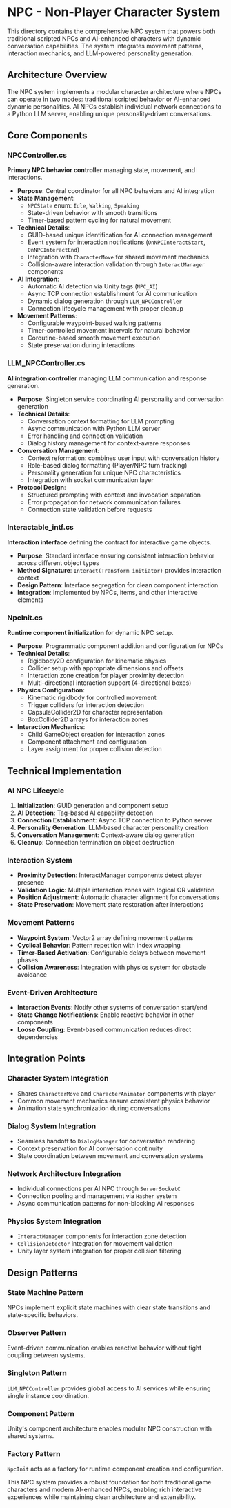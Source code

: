 # NPC - Non-Player Character System

This directory contains the comprehensive NPC system that powers both traditional scripted NPCs and AI-enhanced characters with dynamic conversation capabilities. The system integrates movement patterns, interaction mechanics, and LLM-powered personality generation.

## Architecture Overview

The NPC system implements a modular character architecture where NPCs can operate in two modes: traditional scripted behavior or AI-enhanced dynamic personalities. AI NPCs establish individual network connections to a Python LLM server, enabling unique personality-driven conversations.

## Core Components

### NPCController.cs
**Primary NPC behavior controller** managing state, movement, and interactions.
- **Purpose**: Central coordinator for all NPC behaviors and AI integration
- **State Management**:
  - `NPCState` enum: `Idle`, `Walking`, `Speaking`
  - State-driven behavior with smooth transitions
  - Timer-based pattern cycling for natural movement
- **Technical Details**:
  - GUID-based unique identification for AI connection management
  - Event system for interaction notifications (`OnNPCInteractStart`, `OnNPCInteractEnd`)
  - Integration with `CharacterMove` for shared movement mechanics
  - Collision-aware interaction validation through `InteractManager` components
- **AI Integration**:
  - Automatic AI detection via Unity tags (`NPC_AI`)
  - Async TCP connection establishment for AI communication
  - Dynamic dialog generation through `LLM_NPCController`
  - Connection lifecycle management with proper cleanup
- **Movement Patterns**:
  - Configurable waypoint-based walking patterns
  - Timer-controlled movement intervals for natural behavior
  - Coroutine-based smooth movement execution
  - State preservation during interactions

### LLM_NPCController.cs
**AI integration controller** managing LLM communication and response generation.
- **Purpose**: Singleton service coordinating AI personality and conversation generation
- **Technical Details**:
  - Conversation context formatting for LLM prompting
  - Async communication with Python LLM server
  - Error handling and connection validation
  - Dialog history management for context-aware responses
- **Conversation Management**:
  - Context reformation: combines user input with conversation history
  - Role-based dialog formatting (Player/NPC turn tracking)
  - Personality generation for unique NPC characteristics
  - Integration with socket communication layer
- **Protocol Design**:
  - Structured prompting with context and invocation separation
  - Error propagation for network communication failures
  - Connection state validation before requests

### Interactable_intf.cs
**Interaction interface** defining the contract for interactive game objects.
- **Purpose**: Standard interface ensuring consistent interaction behavior across different object types
- **Method Signature**: `Interact(Transform initiator)` provides interaction context
- **Design Pattern**: Interface segregation for clean component interaction
- **Integration**: Implemented by NPCs, items, and other interactive elements

### NpcInit.cs
**Runtime component initialization** for dynamic NPC setup.
- **Purpose**: Programmatic component addition and configuration for NPCs
- **Technical Details**:
  - Rigidbody2D configuration for kinematic physics
  - Collider setup with appropriate dimensions and offsets
  - Interaction zone creation for player proximity detection
  - Multi-directional interaction support (4-directional boxes)
- **Physics Configuration**:
  - Kinematic rigidbody for controlled movement
  - Trigger colliders for interaction detection
  - CapsuleCollider2D for character representation
  - BoxCollider2D arrays for interaction zones
- **Interaction Mechanics**:
  - Child GameObject creation for interaction zones
  - Component attachment and configuration
  - Layer assignment for proper collision detection

## Technical Implementation

### AI NPC Lifecycle
1. **Initialization**: GUID generation and component setup
2. **AI Detection**: Tag-based AI capability detection
3. **Connection Establishment**: Async TCP connection to Python server
4. **Personality Generation**: LLM-based character personality creation
5. **Conversation Management**: Context-aware dialog generation
6. **Cleanup**: Connection termination on object destruction

### Interaction System
- **Proximity Detection**: InteractManager components detect player presence
- **Validation Logic**: Multiple interaction zones with logical OR validation
- **Position Adjustment**: Automatic character alignment for conversations
- **State Preservation**: Movement state restoration after interactions

### Movement Patterns
- **Waypoint System**: Vector2 array defining movement patterns
- **Cyclical Behavior**: Pattern repetition with index wrapping
- **Timer-Based Activation**: Configurable delays between movement phases
- **Collision Awareness**: Integration with physics system for obstacle avoidance

### Event-Driven Architecture
- **Interaction Events**: Notify other systems of conversation start/end
- **State Change Notifications**: Enable reactive behavior in other components
- **Loose Coupling**: Event-based communication reduces direct dependencies

## Integration Points

### Character System Integration
- Shares `CharacterMove` and `CharacterAnimator` components with player
- Common movement mechanics ensure consistent physics behavior
- Animation state synchronization during conversations

### Dialog System Integration
- Seamless handoff to `DialogManager` for conversation rendering
- Context preservation for AI conversation continuity
- State coordination between movement and conversation systems

### Network Architecture Integration
- Individual connections per AI NPC through `ServerSocketC`
- Connection pooling and management via `Hasher` system
- Async communication patterns for non-blocking AI responses

### Physics System Integration
- `InteractManager` components for interaction zone detection
- `CollisionDetector` integration for movement validation
- Unity layer system integration for proper collision filtering

## Design Patterns

### State Machine Pattern
NPCs implement explicit state machines with clear state transitions and state-specific behaviors.

### Observer Pattern
Event-driven communication enables reactive behavior without tight coupling between systems.

### Singleton Pattern
`LLM_NPCController` provides global access to AI services while ensuring single instance coordination.

### Component Pattern
Unity's component architecture enables modular NPC construction with shared systems.

### Factory Pattern
`NpcInit` acts as a factory for runtime component creation and configuration.

This NPC system provides a robust foundation for both traditional game characters and modern AI-enhanced NPCs, enabling rich interactive experiences while maintaining clean architecture and extensibility.
